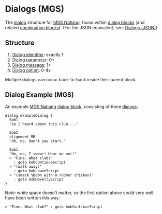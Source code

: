 # Dialogs (MGS)

The [dialog](../dialogs) structure for [MGS Natlang](../mgs/mgs_natlang), found within [dialog blocks](../mgs/dialog_block) (and related [combination blocks](../mgs/combination_block)). (For the JSON equivalent, see: [Dialogs (JSON)](../dialogs/dialogs_json))

## Structure

1. [Dialog identifier](../mgs/dialog_identifier): exactly 1
2. [Dialog parameter](../mgs/dialog_parameters_mgs): 0+
3. [Dialog message](../mgs/dialog_messages_mgs): 1+
4. [Dialog option](../mgs/dialog_options_mgs): 0-4x

Multiple dialogs can occur back-to-back inside their parent block.

## Dialog Example (MGS)

An example [MGS Natlang](../mgs/mgs_natlang) [dialog block](../mgs/dialog_block), consisting of three [dialogs](../mgs/dialogs_mgs):

```mgs
dialog exampleDialog {
  Bob1
  "So I heard about this club...."

  Bob2
  alignment BR
  "Oh, no. Don't you start."

  Bob1
  "No, no, I swear! Hear me out!"
  > "Fine. What club?"
    : goto bobContinueScript
  > "(walk away)"
    : goto bobLeaveScript
  > "(smack %Bob% with a rubber chicken)"
    : goto bobNoveltyScript
}
```

Note: white space doesn't matter, so the first option above could very well have been written this way:

```mgs
> "Fine. What club?" : goto bobContinueScript
```
